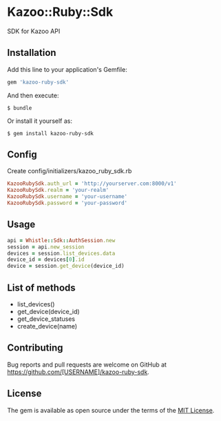 # Kazoo::Ruby::Sdk

SDK for Kazoo API

## Installation

Add this line to your application's Gemfile:

```ruby
gem 'kazoo-ruby-sdk'
```

And then execute:

    $ bundle

Or install it yourself as:

    $ gem install kazoo-ruby-sdk

## Config

Create config/initializers/kazoo_ruby_sdk.rb
```ruby
KazooRubySdk.auth_url = 'http://yourserver.com:8000/v1'
KazooRubySdk.realm = 'your-realm'
KazooRubySdk.username = 'your-username'
KazooRubySdk.password = 'your-password'
```

## Usage
```ruby
api = Whistle::Sdk::AuthSession.new    
session = api.new_session    
devices = session.list_devices.data    
device_id = devices[0].id    
device = session.get_device(device_id)
```
 
## List of methods

* list_devices()
* get_device(device_id)
* get_device_statuses
* create_device(name)

## Contributing

Bug reports and pull requests are welcome on GitHub at https://github.com/[USERNAME]/kazoo-ruby-sdk.


## License

The gem is available as open source under the terms of the [MIT License](http://opensource.org/licenses/MIT).

